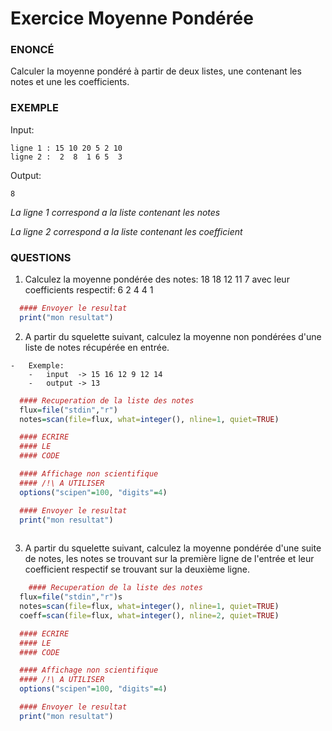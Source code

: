 # 	Exercice Moyenne Pondérée

### ENONCÉ


Calculer la moyenne pondéré à partir de deux listes, une contenant les notes et une les coefficients.
  
  
  
### EXEMPLE

Input:
```
ligne 1 : 15 10 20 5 2 10
ligne 2 :  2  8  1 6 5  3
```

Output:
```
8
```

*La ligne 1 correspond a la liste contenant les notes*

*La ligne 2 correspond a la liste contenant les coefficient*

### QUESTIONS


1.	 Calculez la moyenne pondérée des notes: 18 18 12 11 7 avec leur coefficients respectif: 6 2 4 4 1


  ```R
	#### Envoyer le resultat
	print("mon resultat") 
 ```
 
2.	 A partir du squelette suivant, calculez la moyenne non pondérées d'une liste de notes récupérée en entrée.




	-	Exemple:
		-	input  -> 15 16 12 9 12 14
   		-	output -> 13 




  ```R
    #### Recuperation de la liste des notes
    flux=file("stdin","r")
    notes=scan(file=flux, what=integer(), nline=1, quiet=TRUE)

    #### ECRIRE 
    #### LE 
    #### CODE

    #### Affichage non scientifique 
    #### /!\ A UTILISER
    options("scipen"=100, "digits"=4)

    #### Envoyer le resultat
    print("mon resultat")
   
   ```
   
   
3.	 A partir du squelette suivant, calculez la moyenne pondérée d'une suite de notes, les notes se trouvant sur la première ligne de l'entrée et leur coefficient respectif se trouvant sur la deuxième ligne.

  ```R
      #### Recuperation de la liste des notes
    flux=file("stdin","r")s
    notes=scan(file=flux, what=integer(), nline=1, quiet=TRUE)
    coeff=scan(file=flux, what=integer(), nline=2, quiet=TRUE)

    #### ECRIRE 
    #### LE 
    #### CODE

    #### Affichage non scientifique 
    #### /!\ A UTILISER
    options("scipen"=100, "digits"=4)

    #### Envoyer le resultat
    print("mon resultat")
   
   ```
